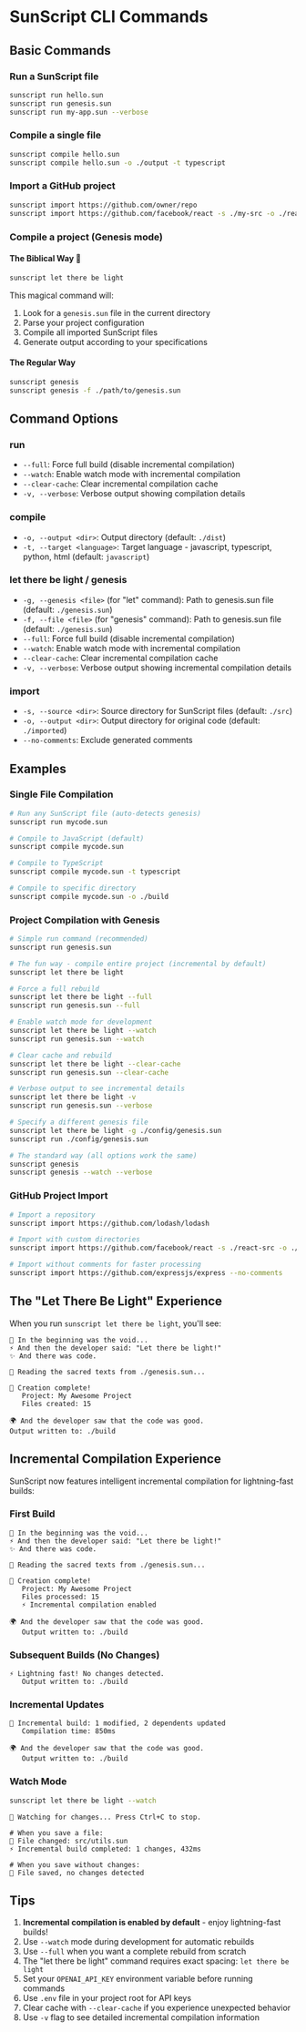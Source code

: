 # SunScript CLI Commands

## Basic Commands

### Run a SunScript file
```bash
sunscript run hello.sun
sunscript run genesis.sun
sunscript run my-app.sun --verbose
```

### Compile a single file
```bash
sunscript compile hello.sun
sunscript compile hello.sun -o ./output -t typescript
```

### Import a GitHub project
```bash
sunscript import https://github.com/owner/repo
sunscript import https://github.com/facebook/react -s ./my-src -o ./react-code
```

### Compile a project (Genesis mode)

#### The Biblical Way 🌟
```bash
sunscript let there be light
```

This magical command will:
1. Look for a `genesis.sun` file in the current directory
2. Parse your project configuration
3. Compile all imported SunScript files
4. Generate output according to your specifications

#### The Regular Way
```bash
sunscript genesis
sunscript genesis -f ./path/to/genesis.sun
```

## Command Options

### run
- `--full`: Force full build (disable incremental compilation)
- `--watch`: Enable watch mode with incremental compilation  
- `--clear-cache`: Clear incremental compilation cache
- `-v, --verbose`: Verbose output showing compilation details

### compile
- `-o, --output <dir>`: Output directory (default: `./dist`)
- `-t, --target <language>`: Target language - javascript, typescript, python, html (default: `javascript`)

### let there be light / genesis
- `-g, --genesis <file>` (for "let" command): Path to genesis.sun file (default: `./genesis.sun`)
- `-f, --file <file>` (for "genesis" command): Path to genesis.sun file (default: `./genesis.sun`)
- `--full`: Force full build (disable incremental compilation)
- `--watch`: Enable watch mode with incremental compilation
- `--clear-cache`: Clear incremental compilation cache
- `-v, --verbose`: Verbose output showing incremental compilation details

### import
- `-s, --source <dir>`: Source directory for SunScript files (default: `./src`)
- `-o, --output <dir>`: Output directory for original code (default: `./imported`)
- `--no-comments`: Exclude generated comments

## Examples

### Single File Compilation
```bash
# Run any SunScript file (auto-detects genesis)
sunscript run mycode.sun

# Compile to JavaScript (default)
sunscript compile mycode.sun

# Compile to TypeScript
sunscript compile mycode.sun -t typescript

# Compile to specific directory
sunscript compile mycode.sun -o ./build
```

### Project Compilation with Genesis
```bash
# Simple run command (recommended)
sunscript run genesis.sun

# The fun way - compile entire project (incremental by default)
sunscript let there be light

# Force a full rebuild
sunscript let there be light --full
sunscript run genesis.sun --full

# Enable watch mode for development
sunscript let there be light --watch
sunscript run genesis.sun --watch

# Clear cache and rebuild
sunscript let there be light --clear-cache
sunscript run genesis.sun --clear-cache

# Verbose output to see incremental details
sunscript let there be light -v
sunscript run genesis.sun --verbose

# Specify a different genesis file
sunscript let there be light -g ./config/genesis.sun
sunscript run ./config/genesis.sun

# The standard way (all options work the same)
sunscript genesis
sunscript genesis --watch --verbose
```

### GitHub Project Import
```bash
# Import a repository
sunscript import https://github.com/lodash/lodash

# Import with custom directories
sunscript import https://github.com/facebook/react -s ./react-src -o ./react-original

# Import without comments for faster processing
sunscript import https://github.com/expressjs/express --no-comments
```

## The "Let There Be Light" Experience

When you run `sunscript let there be light`, you'll see:

```
🌌 In the beginning was the void...
⚡ And then the developer said: "Let there be light!"
✨ And there was code.

📖 Reading the sacred texts from ./genesis.sun...

🎉 Creation complete!
   Project: My Awesome Project
   Files created: 15

🌍 And the developer saw that the code was good.
Output written to: ./build
```

## Incremental Compilation Experience

SunScript now features intelligent incremental compilation for lightning-fast builds:

### First Build
```
🌌 In the beginning was the void...
⚡ And then the developer said: "Let there be light!"
✨ And there was code.

📖 Reading the sacred texts from ./genesis.sun...

🎉 Creation complete!
   Project: My Awesome Project
   Files processed: 15
   ⚡ Incremental compilation enabled

🌍 And the developer saw that the code was good.
   Output written to: ./build
```

### Subsequent Builds (No Changes)
```
⚡ Lightning fast! No changes detected.
   Output written to: ./build
```

### Incremental Updates
```
🔄 Incremental build: 1 modified, 2 dependents updated
   Compilation time: 850ms

🌍 And the developer saw that the code was good.
   Output written to: ./build
```

### Watch Mode
```bash
sunscript let there be light --watch
```
```
👀 Watching for changes... Press Ctrl+C to stop.

# When you save a file:
📝 File changed: src/utils.sun
⚡ Incremental build completed: 1 changes, 432ms

# When you save without changes:
📄 File saved, no changes detected
```

## Tips

1. **Incremental compilation is enabled by default** - enjoy lightning-fast builds!
2. Use `--watch` mode during development for automatic rebuilds
3. Use `--full` when you want a complete rebuild from scratch
4. The "let there be light" command requires exact spacing: `let there be light`
5. Set your `OPENAI_API_KEY` environment variable before running commands
6. Use `.env` file in your project root for API keys
7. Clear cache with `--clear-cache` if you experience unexpected behavior
8. Use `-v` flag to see detailed incremental compilation information